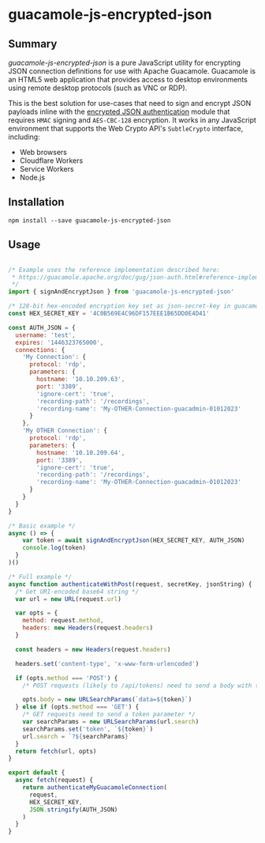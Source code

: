 # guacamole-js-encrypted-json

## Summary

_guacamole-js-encrypted-json_ is a pure JavaScript utility for encrypting JSON connection definitions for use with Apache Guacamole. Guacamole is an HTML5 web application that provides access to desktop environments using remote desktop protocols (such as VNC or RDP).

This is the best solution for use-cases that need to sign and encrypt JSON payloads inline with the [encrypted JSON authentication](https://guacamole.apache.org/doc/gug/json-auth.html) module that requires `HMAC` signing and `AES-CBC-128` encryption. It works in any JavaScript environment that supports the Web Crypto API's `SubtleCrypto` interface, including:

- Web browsers
- Cloudflare Workers
- Service Workers
- Node.js

## Installation

```
npm install --save guacamole-js-encrypted-json
```

## Usage

```js

/* Example uses the reference implementation described here:
 * https://guacamole.apache.org/doc/gug/json-auth.html#reference-implementation
 */
import { signAndEncryptJson } from 'guacamole-js-encrypted-json'

/* 128-bit hex-encoded encryption key set as json-secret-key in guacamole.properties */
const HEX_SECRET_KEY = '4C0B569E4C96DF157EEE1B65DD0E4D41'

const AUTH_JSON = {
  username: 'test',
  expires: '1446323765000',
  connections: {
    'My Connection': {
      protocol: 'rdp',
      parameters: {
        hostname: '10.10.209.63',
        port: '3389',
        'ignore-cert': 'true',
        'recording-path': '/recordings',
        'recording-name': 'My-OTHER-Connection-guacadmin-01012023'
      }
    },
    'My OTHER Connection': {
      protocol: 'rdp',
      parameters: {
        hostname: '10.10.209.64',
        port: '3389',
        'ignore-cert': 'true',
        'recording-path': '/recordings',
        'recording-name': 'My-OTHER-Connection-guacadmin-01012023'
      }
    }
  }
}

/* Basic example */
async () => {
    var token = await signAndEncryptJson(HEX_SECRET_KEY, AUTH_JSON)
    console.log(token)
  }
)()

/* Full example */
async function authenticateWithPost(request, secretKey, jsonString) {
  /* Get URI-encoded base64 string */
  var url = new URL(request.url)

  var opts = {
    method: request.method,
    headers: new Headers(request.headers)
  }

  const headers = new Headers(request.headers)

  headers.set('content-type', 'x-www-form-urlencoded')

  if (opts.method === 'POST') {
    /* POST requests (likely to /api/tokens) need to send a body with the data parameter */

    opts.body = new URLSearchParams(`data=${token}`)
  } else if (opts.method === 'GET') {
    /* GET requests need to send a token parameter */
    var searchParams = new URLSearchParams(url.search)
    searchParams.set('token', `${token}`)
    url.search = `?${searchParams}`
  }
  return fetch(url, opts)
}

export default {
  async fetch(request) {
    return authenticateMyGuacamoleConnection(
      request,
      HEX_SECRET_KEY,
      JSON.stringify(AUTH_JSON)
    )
  }
}
```
